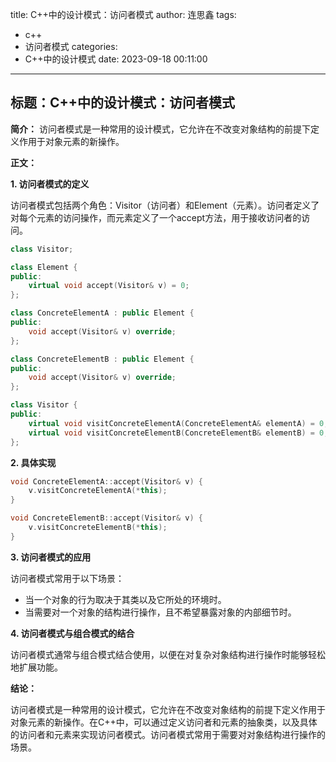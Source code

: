 title: C++中的设计模式：访问者模式
author: 连思鑫
tags:
  - c++
  - 访问者模式
categories:
  - C++中的设计模式
date: 2023-09-18 00:11:00
---
## **标题：C++中的设计模式：访问者模式**

**简介：**
访问者模式是一种常用的设计模式，它允许在不改变对象结构的前提下定义作用于对象元素的新操作。

**正文：**

**1. 访问者模式的定义**

访问者模式包括两个角色：Visitor（访问者）和Element（元素）。访问者定义了对每个元素的访问操作，而元素定义了一个accept方法，用于接收访问者的访问。

```cpp
class Visitor;

class Element {
public:
    virtual void accept(Visitor& v) = 0;
};

class ConcreteElementA : public Element {
public:
    void accept(Visitor& v) override;
};

class ConcreteElementB : public Element {
public:
    void accept(Visitor& v) override;
};

class Visitor {
public:
    virtual void visitConcreteElementA(ConcreteElementA& elementA) = 0;
    virtual void visitConcreteElementB(ConcreteElementB& elementB) = 0;
};
```

**2. 具体实现**

```cpp
void ConcreteElementA::accept(Visitor& v) {
    v.visitConcreteElementA(*this);
}

void ConcreteElementB::accept(Visitor& v) {
    v.visitConcreteElementB(*this);
}
```

**3. 访问者模式的应用**

访问者模式常用于以下场景：

- 当一个对象的行为取决于其类以及它所处的环境时。
- 当需要对一个对象的结构进行操作，且不希望暴露对象的内部细节时。

**4. 访问者模式与组合模式的结合**

访问者模式通常与组合模式结合使用，以便在对复杂对象结构进行操作时能够轻松地扩展功能。

**结论：**

访问者模式是一种常用的设计模式，它允许在不改变对象结构的前提下定义作用于对象元素的新操作。在C++中，可以通过定义访问者和元素的抽象类，以及具体的访问者和元素来实现访问者模式。访问者模式常用于需要对对象结构进行操作的场景。